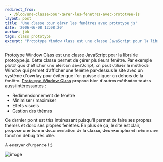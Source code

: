 ```yaml
---
redirect_from:
  - /blog/une-classe-pour-gerer-les-fenetres-avec-prototype-js
layout: post
title: 'Une classe pour gèrer les fenêtres avec prototype.js'
date: '2006-06-08 12:08:20'
author: j0k
tags: class prototype
excerpt: "Prototype Window Class est une classe JavaScript pour la librairie prototype.js.      \nCette classe permet de gérer plusieurs fenêtre. Par exemple plutôt que d'afficher une alert en JavaScript, on peut utiliser la méthode Window qui permet d'afficher une fenêtre par-dessus le site avec un système d'overlay pour éviter que l'on puisse cliquer en dehors de la      …"
---
```


Prototype Window Class est une classe JavaScript pour la librairie prototype.js.
Cette classe permet de gérer plusieurs fenêtre. Par exemple plutôt que d'afficher une alert en JavaScript, on peut utiliser la méthode Window qui permet d'afficher une fenêtre par-dessus le site avec un système d'overlay pour éviter que l'on puisse cliquer en dehors de la fenêtre.   [Prototype Window Class](http://blogus.xilinus.com/beta/doc/index.html) propose bien d'autres méthodes toutes aussi intéressantes :

* Redimensionnement de fenêtre
* Minimiser / maximiser
* Effets visuels
* Gestion des thèmes

Ce dernier point est très intéressant puisqu'il permet de faire ses propres thèmes et donc ses propres fenêtres.   En plus de ça, le site est clair, propose une bonne documentation de la classe, des exemples et même une fonction débug très utile.

A essayer d'urgence ! :)

 ![image](http://blogus.xilinus.com/beta/doc/logo.gif)
